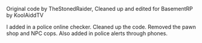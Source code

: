 Original code by TheStonedRaider, Cleaned up and edited for BasementRP by KoolAiddTV

I added in a police online checker. Cleaned up the code. Removed the pawn shop and NPC cops. Also added in police alerts through phones.
